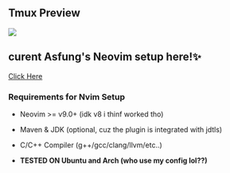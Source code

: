 ## Tmux Preview

<p><img src="https://github.com/asfung/configuration/blob/main/image/image_1.png?raw=true" /></p>

## curent Asfung's Neovim setup here!✨
[Click Here](https://github.com/asfung/configuration/tree/main/nvim)

### Requirements for Nvim Setup
- Neovim >= v9.0+ (idk v8 i thinf worked tho)
- Maven & JDK (optional, cuz the plugin is integrated with jdtls)
- C/C++ Compiler (g++/gcc/clang/llvm/etc..)

- <b>TESTED ON Ubuntu and Arch (who use my config lol??)</b>
